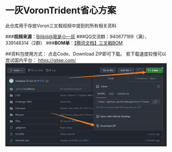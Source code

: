 # 一灰VoronTrident省心方案
此仓库用于存放Voron三叉戟视频中提到的所有相关资料

###**视频来源**：[Bilibili@我是小一灰](https://space.bilibili.com/258313383 "我是小一灰")
###QQ交流群：940677189（满）、339148314（2群）
###**BOM单**：[【腾讯文档】三叉戟BOM](https://docs.qq.com/sheet/DYk5tTHBpSEtPbVh6?tab=BB08J2 "我是小一灰")

##资料包使用方式：
点击Code、Download ZIP即可下载。
若下载速度较慢可以尝试国内平台：
https://gitee.com/
![img.png](img.png)